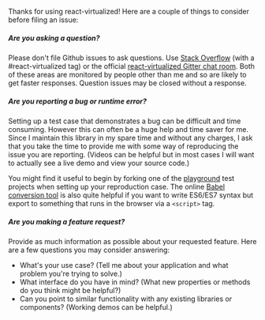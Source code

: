 Thanks for using react-virtualized! Here are a couple of things to consider before filing an issue:

##### Are you asking a question?
Please don't file Github issues to ask questions. Use [Stack Overflow](http://stackoverflow.com/questions/tagged/react-virtualized) (with a #react-virtualized tag) or the official [react-virtualized Gitter chat room](https://gitter.im/bvaughn/react-virtualized).
Both of these areas are monitored by people other than me and so are likely to get faster responses. Question issues may be closed without a response.

##### Are you reporting a bug or runtime error?
Setting up a test case that demonstrates a bug can be difficult and time consuming. However this can often be a huge help and time saver for me. Since I maintain this library in my spare time and without any charges, I ask that you take the time to provide me with some way of reproducing the issue you are reporting. (Videos can be helpful but in most cases I will want to actually see a live demo and view your source code.)

You might find it useful to begin by forking one of the [playground](https://github.com/bvaughn/react-virtualized/tree/master/playground) test projects when setting up your reproduction case. The online [Babel conversion tool](https://babeljs.io/repl/) is also quite helpful if you want to write ES6/ES7 syntax but export to something that runs in the browser via a `<script>` tag.

##### Are you making a feature request?
Provide as much information as possible about your requested feature. Here are a few questions you may consider answering:
* What's your use case? (Tell me about your application and what problem you're trying to solve.)
* What interface do you have in mind? (What new properties or methods do you think might be helpful?)
* Can you point to similar functionality with any existing libraries or components? (Working demos can be helpful.)
